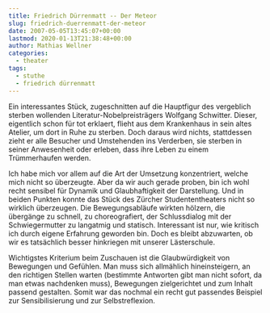 ```yaml
---
title: Friedrich Dürrenmatt -- Der Meteor
slug: friedrich-duerrenmatt-der-meteor
date: 2007-05-05T13:45:07+00:00
lastmod: 2020-01-13T21:38:48+00:00
author: Mathias Wellner
categories:
  - theater
tags:
  - stuthe
  - friedrich dürrenmatt
---
```

Ein interessantes Stück, zugeschnitten auf die Hauptfigur des vergeblich sterben wollenden Literatur-Nobelpreisträgers Wolfgang Schwitter. Dieser, eigentlich schon für tot erklaert, flieht aus dem Krankenhaus in sein altes Atelier, um dort in Ruhe zu sterben. Doch daraus wird nichts, stattdessen zieht er alle Besucher und Umstehenden ins Verderben, sie sterben in seiner Anwesenheit oder erleben, dass ihre Leben zu einem Trümmerhaufen werden.
<!--more-->

Ich habe mich vor allem auf die Art der Umsetzung konzentriert, welche mich nicht so überzeugte. Aber da wir auch gerade proben, bin ich wohl recht sensibel für Dynamik und Glaubhaftigkeit der Darstellung. Und in beiden Punkten konnte das Stück des Zürcher Studententheaters nicht so wirklich überzeugen. Die Bewegungsabläufe wirkten hölzern, die übergänge zu schnell, zu choreografiert, der Schlussdialog mit der Schwiegermutter zu langatmig und statisch. Interessant ist nur, wie kritisch ich durch eigene Erfahrung geworden bin. Doch es bleibt abzuwarten, ob wir es tatsächlich besser hinkriegen mit unserer Lästerschule.

Wichtigstes Kriterium beim Zuschauen ist die Glaubwürdigkeit von Bewegungen und Gefühlen. Man muss sich allmählich hineinsteigern, an den richtigen Stellen warten (bestimmte Antworten gibt man nicht sofort, da man etwas nachdenken muss), Bewegungen zielgerichtet und zum Inhalt passend gestalten. Somit war das nochmal ein recht gut passendes Beispiel zur Sensibilisierung und zur Selbstreflexion.